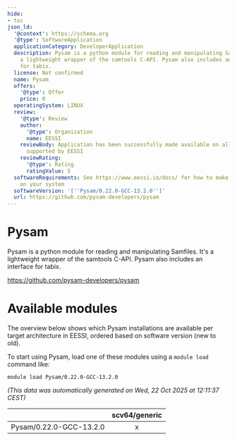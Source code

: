 ```yaml
---
hide:
- toc
json_ld:
  '@context': https://schema.org
  '@type': SoftwareApplication
  applicationCategory: DeveloperApplication
  description: Pysam is a python module for reading and manipulating Samfiles. It's
    a lightweight wrapper of the samtools C-API. Pysam also includes an interface
    for tabix.
  license: Not confirmed
  name: Pysam
  offers:
    '@type': Offer
    price: 0
  operatingSystem: LINUX
  review:
    '@type': Review
    author:
      '@type': Organization
      name: EESSI
    reviewBody: Application has been successfully made available on all architectures
      supported by EESSI
    reviewRating:
      '@type': Rating
      ratingValue: 5
  softwareRequirements: See https://www.eessi.io/docs/ for how to make EESSI available
    on your system
  softwareVersion: '[''Pysam/0.22.0-GCC-13.2.0'']'
  url: https://github.com/pysam-developers/pysam
---
```


Pysam
=====


Pysam is a python module for reading and manipulating Samfiles. It's a lightweight wrapper of the samtools C-API. Pysam also includes an interface for tabix.

https://github.com/pysam-developers/pysam
# Available modules


The overview below shows which Pysam installations are available per target architecture in EESSI, ordered based on software version (new to old).

To start using Pysam, load one of these modules using a `module load` command like:

```shell
module load Pysam/0.22.0-GCC-13.2.0
```

*(This data was automatically generated on Wed, 22 Oct 2025 at 12:11:37 CEST)*

| |scv64/generic|
| :---: | :---: |
|Pysam/0.22.0-GCC-13.2.0|x|
